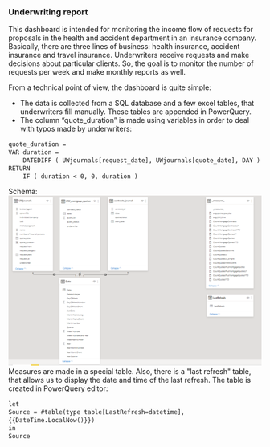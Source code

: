 ### Underwriting report

This dashboard is intended for monitoring the income flow of requests for proposals in the health and accident department in an insurance company. 
Basically, there are three lines of business: health insurance, accident insurance and travel insurance. Underwriters receive requests and make decisions about particular clients. So, the goal is to monitor the number of requests per week and make monthly reports as well.

From a technical point of view, the dashboard is quite simple:
- The data is collected from a SQL database and a few excel tables, that underwriters fill manually. These tables are appended in PowerQuery.
- The column “quote_duration” is made using variables in order to deal with typos made by underwriters:
```
quote_duration = 
VAR duration =
    DATEDIFF ( UWjournals[request_date], UWjournals[quote_date], DAY )
RETURN
    IF ( duration < 0, 0, duration )
```
Schema:
![Schema](https://github.com/AndreyDyachkov/PowerBI_dashboards/blob/main/underwriting_report/schema.png)
Measures are made in a special table. Also, there is a "last refresh" table, that allows us to display the date and time of the last refresh. 
The table is created in PowerQuery editor:
```
let
Source = #table(type table[LastRefresh=datetime], {{DateTime.LocalNow()}})
in
Source

```
